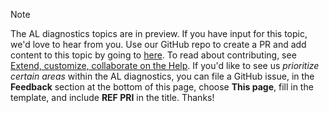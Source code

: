 > [!NOTE]  
> The AL diagnostics topics are in preview. If you have input for this topic, we'd love to hear from you. Use our GitHub repo to create a PR and add content to this topic by going to [here](https://github.com/MicrosoftDocs/dynamics365smb-devitpro-pb). To read about contributing, see [Extend, customize, collaborate on the Help](../../help/contributor-guide#contributing.md). If you'd like to see us *prioritize certain areas* within the AL diagnostics, you can file a GitHub issue, in the **Feedback** section at the bottom of this page, choose **This page**, fill in the template, and include **REF PRI** in the title. Thanks!